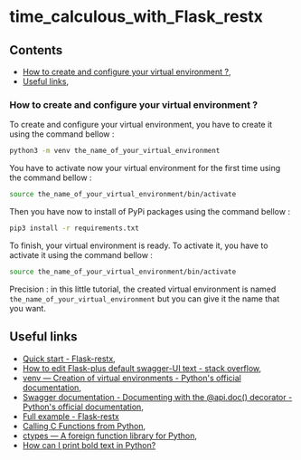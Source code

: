 # time_calculous_with_Flask_restx

<a name="contents"></a>
## Contents

* [How to create and configure your virtual environment ?](#how_to_create_and_configure_your_virtual_environment),
* [Useful links](#useful_links),

<a name="how_to_create_and_configure_your_virtual_environment"></a>
### How to create and configure your virtual environment ?

To create and configure your virtual environment, you have to create it using the command bellow :

```bash
python3 -m venv the_name_of_your_virtual_environment
```

You have to activate now your virtual environment for the first time using the command bellow :

```bash
source the_name_of_your_virtual_environment/bin/activate
```

Then you have now to install of PyPi packages using the command bellow :

```bash
pip3 install -r requirements.txt
```

To finish, your virtual environment is ready. To activate it, you have to activate it using the command bellow :

```bash
source the_name_of_your_virtual_environment/bin/activate
```

Precision : in this little tutorial, the created virtual environment is named `the_name_of_your_virtual_environment` but you can give it the name that you want.

<a name="useful_links"></a>
## Useful links

* [Quick start - Flask-restx](https://flask-restx.readthedocs.io/en/latest/quickstart.html),
* [How to edit Flask-plus default swagger-UI text - stack overflow](https://stackoverflow.com/questions/53237385/how-to-edit-flask-plus-default-swagger-ui-text),
* [venv — Creation of virtual environments - Python's official documentation](https://docs.python.org/3/library/venv.html),
* [Swagger documentation - Documenting with the @api.doc() decorator - Python's official documentation](https://flask-restx.readthedocs.io/en/latest/swagger.html),
* [Full example - Flask-restx](https://flask-restx.readthedocs.io/en/latest/example.html)
* [Calling C Functions from Python](https://www.digitalocean.com/community/tutorials/calling-c-functions-from-python),
* [ctypes — A foreign function library for Python](https://docs.python.org/3/library/ctypes.html),
* [How can I print bold text in Python?](https://stackoverflow.com/questions/8924173/how-can-i-print-bold-text-in-python)
